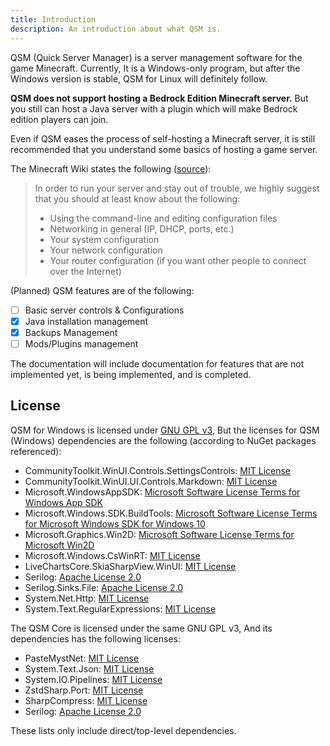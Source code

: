```yaml
---
title: Introduction
description: An introduction about what QSM is.
---
```


QSM (Quick Server Manager) is a server management software
for the game Minecraft. Currently, It is a Windows-only
program, but after the Windows version is stable,
QSM for Linux will definitely follow.

**QSM does not support hosting a Bedrock Edition Minecraft
server.** But you still can host a Java server with a plugin
which will make Bedrock edition players can join.

Even if QSM eases the process of self-hosting a Minecraft
server, it is still recommended that you understand some basics
of hosting a game server.

The Minecraft Wiki states the following ([source](https://minecraft.wiki/w/Tutorials/Setting_up_a_server#Warning)):

> In order to run your server and stay out of trouble, we highly suggest that you should at least know about the following:
> - Using the command-line and editing configuration files
> - Networking in general (IP, DHCP, ports, etc.)
> - Your system configuration
> - Your network configuration
> - Your router configuration (if you want other people to connect over the Internet)

(Planned) QSM features are of the following:
- [ ] Basic server controls & Configurations
- [x] Java installation management
- [x] Backups Management
- [ ] Mods/Plugins management

The documentation will include documentation for features
that are not implemented yet, is being implemented, and is
completed.

## License
QSM for Windows is licensed under [GNU GPL v3](https://github.com/lines-of-codes/QSMSharp/blob/master/LICENSE),
But the licenses for QSM (Windows) dependencies are the
following (according to NuGet packages referenced):

- CommunityToolkit.WinUI.Controls.SettingsControls: [MIT License](https://licenses.nuget.org/MIT)
- CommunityToolkit.WinUI.UI.Controls.Markdown: [MIT License](https://licenses.nuget.org/MIT)
- Microsoft.WindowsAppSDK: [Microsoft Software License Terms for Windows App SDK](https://www.nuget.org/packages/Microsoft.WindowsAppSDK/1.5.240802000/license)
- Microsoft.Windows.SDK.BuildTools: [Microsoft Software License Terms for Microsoft Windows SDK for Windows 10](https://aka.ms/WinSDKLicenseURL)
- Microsoft.Graphics.Win2D: [Microsoft Software License Terms for Microsoft Win2D](https://www.microsoft.com/web/webpi/eula/eula_win2d_10012014.htm)
- Microsoft.Windows.CsWinRT: [MIT License](https://www.nuget.org/packages/Microsoft.Windows.CsWinRT/2.1.6/License)
- LiveChartsCore.SkiaSharpView.WinUI: [MIT License](https://github.com/beto-rodriguez/LiveCharts2/blob/master/LICENSE)
- Serilog: [Apache License 2.0](https://github.com/serilog/serilog/blob/dev/LICENSE)
- Serilog.Sinks.File: [Apache License 2.0](https://github.com/serilog/serilog-sinks-file/blob/dev/LICENSE)
- System.Net.Http: [MIT License](https://licenses.nuget.org/MIT)
- System.Text.RegularExpressions: [MIT License](https://licenses.nuget.org/MIT)

The QSM Core is licensed under the same GNU GPL v3,
And its dependencies has the following licenses:

- PasteMystNet: [MIT License](https://github.com/dentolos19/PasteMystNet/blob/main/LICENSE)
- System.Text.Json: [MIT License](https://licenses.nuget.org/MIT)
- System.IO.Pipelines: [MIT License](https://licenses.nuget.org/MIT)
- ZstdSharp.Port: [MIT License](https://github.com/oleg-st/ZstdSharp/blob/master/LICENSE)
- SharpCompress: [MIT License](https://github.com/adamhathcock/sharpcompress/blob/master/LICENSE.txt)
- Serilog: [Apache License 2.0](https://github.com/serilog/serilog/blob/dev/LICENSE)

These lists only include direct/top-level dependencies.

